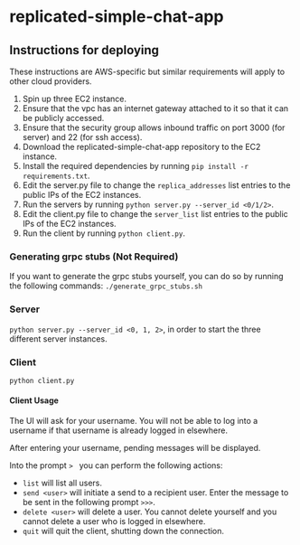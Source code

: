 # replicated-simple-chat-app

## Instructions for deploying

These instructions are AWS-specific but similar requirements will apply to other cloud providers.

1. Spin up three EC2 instance.
2. Ensure that the vpc has an internet gateway attached to it so that it can be publicly accessed.
3. Ensure that the security group allows inbound traffic on port 3000 (for server) and 22 (for ssh access).
4. Download the replicated-simple-chat-app repository to the EC2 instance.
5. Install the required dependencies by running `pip install -r requirements.txt`.
6. Edit the server.py file to change the `replica_addresses` list entries to the public IPs of the EC2 instances.
7. Run the servers by running `python server.py --server_id <0/1/2>`.
8. Edit the client.py file to change the `server_list` list entries to the public IPs of the EC2 instances.
9. Run the client by running `python client.py`.

### Generating grpc stubs (Not Required)

If you want to generate the grpc stubs yourself, you can do so by running the following commands:
`./generate_grpc_stubs.sh`

### Server

`python server.py --server_id <0, 1, 2>`, in order to start the three different server instances.

### Client

`python client.py`

#### Client Usage

The UI will ask for your username. You will not be able to log into a username if that username is already logged in elsewhere.

After entering your username, pending messages will be displayed.

Into the prompt `> ` you can perform the following actions:

- `list` will list all users.
- `send <user>` will initiate a send to a recipient user. Enter the message to be sent in the following prompt `>>>`.
- `delete <user>` will delete a user. You cannot delete yourself and you cannot delete a user who is logged in elsewhere.
- `quit` will quit the client, shutting down the connection.
